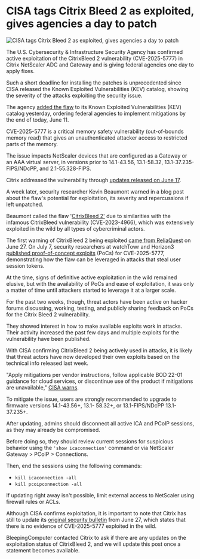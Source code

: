 # CISA tags Citrix Bleed 2 as exploited, gives agencies a day to patch

![CISA tags Citrix Bleed 2 as exploited, gives agencies a day to patch](https://www.bleepstatic.com/content/hl-images/2023/07/21/citrix_headpic.jpg)

The U.S. Cybersecurity & Infrastructure Security Agency has confirmed active exploitation of the CitrixBleed 2 vulnerability (CVE-2025-5777) in Citrix NetScaler ADC and Gateway and is giving federal agencies one day to apply fixes.

Such a short deadline for installing the patches is unprecedented since CISA released the Known Exploited Vulnerabilities (KEV) catalog, showing the severity of the attacks exploiting the security issue.

The agency [added the flaw](https://www.cisa.gov/news-events/alerts/2025/07/10/cisa-adds-one-known-exploited-vulnerability-catalog) to its Known Exploited Vulnerabilities (KEV) catalog yesterday, ordering federal agencies to implement mitigations by the end of today, June 11.

CVE-2025-5777 is a critical memory safety vulnerability (out-of-bounds memory read) that gives an unauthenticated attacker access to restricted parts of the memory.

The issue impacts NetScaler devices that are configured as a Gateway or an AAA virtual server, in versions prior to 14.1-43.56, 13.1-58.32, 13.1-37.235-FIPS/NDcPP, and 2.1-55.328-FIPS.

Citrix addressed the vulnerability through [updates released on June 17](https://support.citrix.com/support-home/kbsearch/article?articleNumber=CTX693420).

A week later, security researcher Kevin Beaumont warned in a blog post about the flaw's potential for exploitation, its severity and repercussions if left unpatched.

Beaumont called the flaw '[CitrixBleed 2'](https://www.bleepingcomputer.com/news/security/new-citrixbleed-2-netscaler-flaw-let-hackers-hijack-sessions/) due to similarities with the infamous CitrixBleed vulnerability (CVE-2023-4966), which was extensively exploited in the wild by all types of cybercriminal actors.

The first warning of CitrixBleed 2 being exploited [came from ReliaQuest](https://www.bleepingcomputer.com/news/security/citrix-bleed-2-flaw-now-believed-to-be-exploited-in-attacks/) on June 27\. On July 7, security researchers at watchTowr and Horizon3 [published proof-of-concept exploits](https://www.bleepingcomputer.com/news/security/public-exploits-released-for-citrixbleed-2-netscaler-flaw-patch-now/) (PoCs) for CVE-2025-5777, demonstrating how the flaw can be leveraged in attacks that steal user session tokens.

At the time, signs of definitive active exploitation in the wild remained elusive, but with the availability of PoCs and ease of exploitation, it was only a matter of time until attackers started to leverage it at a larger scale.

For the past two weeks, though, threat actors have been active on hacker forums discussing, working, testing, and publicly sharing feedback on PoCs for the Citrix Bleed 2 vulnerability.

They showed interest in how to make available exploits work in attacks. Their activity increased the past few days and multiple exploits for the vulnerability have been published.

With CISA confirming CitrixBleed 2 being actively used in attacks, it is likely that threat actors have now developed their own exploits based on the technical info released last week.

"Apply mitigations per vendor instructions, follow applicable BOD 22-01 guidance for cloud services, or discontinue use of the product if mitigations are unavailable," [CISA warns](https://www.cisa.gov/known-exploited-vulnerabilities-catalog).

To mitigate the issue, users are strongly recommended to upgrade to firmware versions 14.1-43.56+, 13.1- 58.32+, or 13.1-FIPS/NDcPP 13.1- 37.235+.

After updating, admins should disconnect all active ICA and PCoIP sessions, as they may already be compromised.

Before doing so, they should review current sessions for suspicious behavior using the `'show icaconnection'` command or via NetScaler Gateway > PCoIP > Connections.

Then, end the sessions using the following commands:

* `kill icaconnection -all`
* `kill pcoipconnection -all`

If updating right away isn't possible, limit external access to NetScaler using firewall rules or ACLs.

Although CISA confirms exploitation, it is important to note that Citrix has still to update its [original security bulletin](http://www.netscaler.com/blog/news/netscaler-critical-security-updates-for-cve-2025-6543-and-cve-2025-5777/) from June 27, which states that there is no evidence of CVE-2025-5777 exploited in the wild.

BleepingComputer contacted Citrix to ask if there are any updates on the exploitation status of CitrixBleed 2, and we will update this post once a statement becomes available.